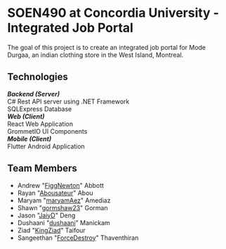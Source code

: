 # SOEN490 at Concordia University - Integrated Job Portal
The goal of this project is to create an integrated job portal for Mode Durgaa, an indian clothing store in the West Island, Montreal.

## Technologies
***Backend (Server)***  
C\# Rest API server using .NET Framework  
SQLExpress Database  
***Web (Client)***  
React Web Application   
GrommetIO UI Components  
***Mobile (Client)***  
Flutter Android Application

## Team Members
- Andrew "[FiggNewton](https://github.com/FiggNewton)" Abbott
- Rayan "[Abousateur](https://github.com/Abousateur)" Abou
- Maryam "[maryamAez](https://github.com/maryamAez)" Amediaz
- Shawn "[gormshaw23](https://github.com/gormshaw23)" Gorman
- Jason "[JaiyD](https://github.com/JaiyD)" Deng
- Dushaani "[dushaani](https://github.com/dushaani)" Manickam
- Ziad "[KingZiad](https://github.com/KingZiad)" Taifour
- Sangeethan "[ForceDestroy](https://github.com/ForceDestroy)" Thaventhiran
